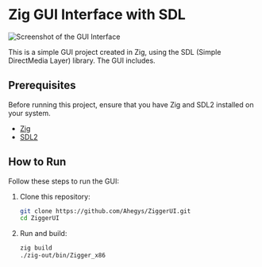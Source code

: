 # Zig GUI Interface with SDL

![Screenshot of the GUI Interface](screenshot.png)

This is a simple GUI project created in Zig, using the SDL (Simple DirectMedia Layer) library. The GUI includes.

## Prerequisites

Before running this project, ensure that you have Zig and SDL2 installed on your system.

- [Zig](https://ziglang.org/)
- [SDL2](https://libsdl.org/)

## How to Run

Follow these steps to run the GUI:

1. Clone this repository:

   ```bash
   git clone https://github.com/Ahegys/ZiggerUI.git
   cd ZiggerUI
   ```

2. Run and build:

   ```bash
   zig build
   ./zig-out/bin/Zigger_x86
   ```
